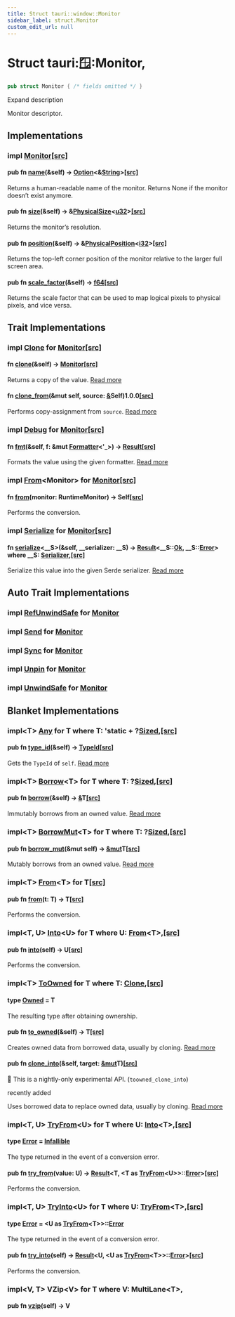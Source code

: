 ```yaml
---
title: Struct tauri::window::Monitor
sidebar_label: struct.Monitor
custom_edit_url: null
---
```


  # Struct tauri::window::Monitor,

```rs
pub struct Monitor { /* fields omitted */ }
```

Expand description

Monitor descriptor.

## Implementations

### impl [Monitor](/docs/api/rust/tauri/struct.Monitor "struct tauri::window::Monitor")[\[src\]](/docs/api/rust/tauri/../../src/tauri/window.rs#58-79 "goto source code")

#### pub fn [name](/docs/api/rust/tauri/about:blank#method.name)(&self) -> [Option](https://doc.rust-lang.org/1.54.0/core/option/enum.Option.html "enum core::option::Option")&lt;&[String](https://doc.rust-lang.org/1.54.0/alloc/string/struct.String.html "struct alloc::string::String")>[\[src\]](/docs/api/rust/tauri/../../src/tauri/window.rs#61-63 "goto source code")

Returns a human-readable name of the monitor. Returns None if the monitor doesn’t exist anymore.

#### pub fn [size](/docs/api/rust/tauri/about:blank#method.size)(&self) -> &[PhysicalSize](/docs/api/rust/tauri/../struct.PhysicalSize "struct tauri::PhysicalSize")&lt;[u32](https://doc.rust-lang.org/1.54.0/std/primitive.u32.html)>[\[src\]](/docs/api/rust/tauri/../../src/tauri/window.rs#66-68 "goto source code")

Returns the monitor’s resolution.

#### pub fn [position](/docs/api/rust/tauri/about:blank#method.position)(&self) -> &[PhysicalPosition](/docs/api/rust/tauri/../struct.PhysicalPosition "struct tauri::PhysicalPosition")&lt;[i32](https://doc.rust-lang.org/1.54.0/std/primitive.i32.html)>[\[src\]](/docs/api/rust/tauri/../../src/tauri/window.rs#71-73 "goto source code")

Returns the top-left corner position of the monitor relative to the larger full screen area.

#### pub fn [scale_factor](/docs/api/rust/tauri/about:blank#method.scale_factor)(&self) -> [f64](https://doc.rust-lang.org/1.54.0/std/primitive.f64.html)[\[src\]](/docs/api/rust/tauri/../../src/tauri/window.rs#76-78 "goto source code")

Returns the scale factor that can be used to map logical pixels to physical pixels, and vice versa.

## Trait Implementations

### impl [Clone](https://doc.rust-lang.org/1.54.0/core/clone/trait.Clone.html "trait core::clone::Clone") for [Monitor](/docs/api/rust/tauri/struct.Monitor "struct tauri::window::Monitor")[\[src\]](/docs/api/rust/tauri/../../src/tauri/window.rs#38 "goto source code")

#### fn [clone](https://doc.rust-lang.org/1.54.0/core/clone/trait.Clone.html#tymethod.clone)(&self) -> [Monitor](/docs/api/rust/tauri/struct.Monitor "struct tauri::window::Monitor")[\[src\]](/docs/api/rust/tauri/../../src/tauri/window.rs#38 "goto source code")

Returns a copy of the value. [Read more](https://doc.rust-lang.org/1.54.0/core/clone/trait.Clone.html#tymethod.clone)

#### fn [clone_from](https://doc.rust-lang.org/1.54.0/core/clone/trait.Clone.html#method.clone_from)(&mut self, source: [&](https://doc.rust-lang.org/1.54.0/std/primitive.reference.html)Self)1.0.0[\[src\]](https://doc.rust-lang.org/1.54.0/src/core/clone.rs.html#130 "goto source code")

Performs copy-assignment from `source`. [Read more](https://doc.rust-lang.org/1.54.0/core/clone/trait.Clone.html#method.clone_from)

### impl [Debug](https://doc.rust-lang.org/1.54.0/core/fmt/trait.Debug.html "trait core::fmt::Debug") for [Monitor](/docs/api/rust/tauri/struct.Monitor "struct tauri::window::Monitor")[\[src\]](/docs/api/rust/tauri/../../src/tauri/window.rs#38 "goto source code")

#### fn [fmt](https://doc.rust-lang.org/1.54.0/core/fmt/trait.Debug.html#tymethod.fmt)(&self, f: &mut [Formatter](https://doc.rust-lang.org/1.54.0/core/fmt/struct.Formatter.html "struct core::fmt::Formatter")&lt;'\_>) -> [Result](https://doc.rust-lang.org/1.54.0/core/fmt/type.Result.html "type core::fmt::Result")[\[src\]](/docs/api/rust/tauri/../../src/tauri/window.rs#38 "goto source code")

Formats the value using the given formatter. [Read more](https://doc.rust-lang.org/1.54.0/core/fmt/trait.Debug.html#tymethod.fmt)

### impl [From](https://doc.rust-lang.org/1.54.0/core/convert/trait.From.html "trait core::convert::From")&lt;Monitor> for [Monitor](/docs/api/rust/tauri/struct.Monitor "struct tauri::window::Monitor")[\[src\]](/docs/api/rust/tauri/../../src/tauri/window.rs#47-56 "goto source code")

#### fn [from](https://doc.rust-lang.org/1.54.0/core/convert/trait.From.html#tymethod.from)(monitor: RuntimeMonitor) -> Self[\[src\]](/docs/api/rust/tauri/../../src/tauri/window.rs#48-55 "goto source code")

Performs the conversion.

### impl [Serialize](https://docs.rs/serde/1.0.127/serde/ser/trait.Serialize.html "trait serde::ser::Serialize") for [Monitor](/docs/api/rust/tauri/struct.Monitor "struct tauri::window::Monitor")[\[src\]](/docs/api/rust/tauri/../../src/tauri/window.rs#38 "goto source code")

#### fn [serialize](https://docs.rs/serde/1.0.127/serde/ser/trait.Serialize.html#tymethod.serialize)&lt;\_\_S>(&self, \_\_serializer: \_\_S) -> [Result](https://doc.rust-lang.org/1.54.0/core/result/enum.Result.html "enum core::result::Result")&lt;\_\_S::[Ok](https://docs.rs/serde/1.0.127/serde/ser/trait.Serializer.html#associatedtype.Ok "type serde::ser::Serializer::Ok"), \_\_S::[Error](https://docs.rs/serde/1.0.127/serde/ser/trait.Serializer.html#associatedtype.Error "type serde::ser::Serializer::Error")> where \_\_S: [Serializer](https://docs.rs/serde/1.0.127/serde/ser/trait.Serializer.html "trait serde::ser::Serializer"),[\[src\]](/docs/api/rust/tauri/../../src/tauri/window.rs#38 "goto source code")

Serialize this value into the given Serde serializer. [Read more](https://docs.rs/serde/1.0.127/serde/ser/trait.Serialize.html#tymethod.serialize)

## Auto Trait Implementations

### impl [RefUnwindSafe](https://doc.rust-lang.org/1.54.0/std/panic/trait.RefUnwindSafe.html "trait std::panic::RefUnwindSafe") for [Monitor](/docs/api/rust/tauri/struct.Monitor "struct tauri::window::Monitor")

### impl [Send](https://doc.rust-lang.org/1.54.0/core/marker/trait.Send.html "trait core::marker::Send") for [Monitor](/docs/api/rust/tauri/struct.Monitor "struct tauri::window::Monitor")

### impl [Sync](https://doc.rust-lang.org/1.54.0/core/marker/trait.Sync.html "trait core::marker::Sync") for [Monitor](/docs/api/rust/tauri/struct.Monitor "struct tauri::window::Monitor")

### impl [Unpin](https://doc.rust-lang.org/1.54.0/core/marker/trait.Unpin.html "trait core::marker::Unpin") for [Monitor](/docs/api/rust/tauri/struct.Monitor "struct tauri::window::Monitor")

### impl [UnwindSafe](https://doc.rust-lang.org/1.54.0/std/panic/trait.UnwindSafe.html "trait std::panic::UnwindSafe") for [Monitor](/docs/api/rust/tauri/struct.Monitor "struct tauri::window::Monitor")

## Blanket Implementations

### impl&lt;T> [Any](https://doc.rust-lang.org/1.54.0/core/any/trait.Any.html "trait core::any::Any") for T where T: 'static + ?[Sized](https://doc.rust-lang.org/1.54.0/core/marker/trait.Sized.html "trait core::marker::Sized"),[\[src\]](https://doc.rust-lang.org/1.54.0/src/core/any.rs.html#131-135 "goto source code")

#### pub fn [type_id](https://doc.rust-lang.org/1.54.0/core/any/trait.Any.html#tymethod.type_id)(&self) -> [TypeId](https://doc.rust-lang.org/1.54.0/core/any/struct.TypeId.html "struct core::any::TypeId")[\[src\]](https://doc.rust-lang.org/1.54.0/src/core/any.rs.html#132 "goto source code")

Gets the `TypeId` of `self`. [Read more](https://doc.rust-lang.org/1.54.0/core/any/trait.Any.html#tymethod.type_id)

### impl&lt;T> [Borrow](https://doc.rust-lang.org/1.54.0/core/borrow/trait.Borrow.html "trait core::borrow::Borrow")&lt;T> for T where T: ?[Sized](https://doc.rust-lang.org/1.54.0/core/marker/trait.Sized.html "trait core::marker::Sized"),[\[src\]](https://doc.rust-lang.org/1.54.0/src/core/borrow.rs.html#208-213 "goto source code")

#### pub fn [borrow](https://doc.rust-lang.org/1.54.0/core/borrow/trait.Borrow.html#tymethod.borrow)(&self) -> [&](https://doc.rust-lang.org/1.54.0/std/primitive.reference.html)T[\[src\]](https://doc.rust-lang.org/1.54.0/src/core/borrow.rs.html#210 "goto source code")

Immutably borrows from an owned value. [Read more](https://doc.rust-lang.org/1.54.0/core/borrow/trait.Borrow.html#tymethod.borrow)

### impl&lt;T> [BorrowMut](https://doc.rust-lang.org/1.54.0/core/borrow/trait.BorrowMut.html "trait core::borrow::BorrowMut")&lt;T> for T where T: ?[Sized](https://doc.rust-lang.org/1.54.0/core/marker/trait.Sized.html "trait core::marker::Sized"),[\[src\]](https://doc.rust-lang.org/1.54.0/src/core/borrow.rs.html#216-220 "goto source code")

#### pub fn [borrow_mut](https://doc.rust-lang.org/1.54.0/core/borrow/trait.BorrowMut.html#tymethod.borrow_mut)(&mut self) -> [&mut](https://doc.rust-lang.org/1.54.0/std/primitive.reference.html)T[\[src\]](https://doc.rust-lang.org/1.54.0/src/core/borrow.rs.html#217 "goto source code")

Mutably borrows from an owned value. [Read more](https://doc.rust-lang.org/1.54.0/core/borrow/trait.BorrowMut.html#tymethod.borrow_mut)

### impl&lt;T> [From](https://doc.rust-lang.org/1.54.0/core/convert/trait.From.html "trait core::convert::From")&lt;T> for T[\[src\]](https://doc.rust-lang.org/1.54.0/src/core/convert/mod.rs.html#544-548 "goto source code")

#### pub fn [from](https://doc.rust-lang.org/1.54.0/core/convert/trait.From.html#tymethod.from)(t: T) -> T[\[src\]](https://doc.rust-lang.org/1.54.0/src/core/convert/mod.rs.html#545 "goto source code")

Performs the conversion.

### impl&lt;T, U> [Into](https://doc.rust-lang.org/1.54.0/core/convert/trait.Into.html "trait core::convert::Into")&lt;U> for T where U: [From](https://doc.rust-lang.org/1.54.0/core/convert/trait.From.html "trait core::convert::From")&lt;T>,[\[src\]](https://doc.rust-lang.org/1.54.0/src/core/convert/mod.rs.html#533-540 "goto source code")

#### pub fn [into](https://doc.rust-lang.org/1.54.0/core/convert/trait.Into.html#tymethod.into)(self) -> U[\[src\]](https://doc.rust-lang.org/1.54.0/src/core/convert/mod.rs.html#537 "goto source code")

Performs the conversion.

### impl&lt;T> [ToOwned](https://doc.rust-lang.org/1.54.0/alloc/borrow/trait.ToOwned.html "trait alloc::borrow::ToOwned") for T where T: [Clone](https://doc.rust-lang.org/1.54.0/core/clone/trait.Clone.html "trait core::clone::Clone"),[\[src\]](https://doc.rust-lang.org/1.54.0/src/alloc/borrow.rs.html#84-96 "goto source code")

#### type [Owned](https://doc.rust-lang.org/1.54.0/alloc/borrow/trait.ToOwned.html#associatedtype.Owned) = T

The resulting type after obtaining ownership.

#### pub fn [to_owned](https://doc.rust-lang.org/1.54.0/alloc/borrow/trait.ToOwned.html#tymethod.to_owned)(&self) -> T[\[src\]](https://doc.rust-lang.org/1.54.0/src/alloc/borrow.rs.html#89 "goto source code")

Creates owned data from borrowed data, usually by cloning. [Read more](https://doc.rust-lang.org/1.54.0/alloc/borrow/trait.ToOwned.html#tymethod.to_owned)

#### pub fn [clone_into](https://doc.rust-lang.org/1.54.0/alloc/borrow/trait.ToOwned.html#method.clone_into)(&self, target: [&mut](https://doc.rust-lang.org/1.54.0/std/primitive.reference.html)T)[\[src\]](https://doc.rust-lang.org/1.54.0/src/alloc/borrow.rs.html#93 "goto source code")

🔬 This is a nightly-only experimental API. (`toowned_clone_into`)

recently added

Uses borrowed data to replace owned data, usually by cloning. [Read more](https://doc.rust-lang.org/1.54.0/alloc/borrow/trait.ToOwned.html#method.clone_into)

### impl&lt;T, U> [TryFrom](https://doc.rust-lang.org/1.54.0/core/convert/trait.TryFrom.html "trait core::convert::TryFrom")&lt;U> for T where U: [Into](https://doc.rust-lang.org/1.54.0/core/convert/trait.Into.html "trait core::convert::Into")&lt;T>,[\[src\]](https://doc.rust-lang.org/1.54.0/src/core/convert/mod.rs.html#581-590 "goto source code")

#### type [Error](https://doc.rust-lang.org/1.54.0/core/convert/trait.TryFrom.html#associatedtype.Error) = [Infallible](https://doc.rust-lang.org/1.54.0/core/convert/enum.Infallible.html "enum core::convert::Infallible")

The type returned in the event of a conversion error.

#### pub fn [try_from](https://doc.rust-lang.org/1.54.0/core/convert/trait.TryFrom.html#tymethod.try_from)(value: U) -> [Result](https://doc.rust-lang.org/1.54.0/core/result/enum.Result.html "enum core::result::Result")&lt;T, &lt;T as [TryFrom](https://doc.rust-lang.org/1.54.0/core/convert/trait.TryFrom.html "trait core::convert::TryFrom")&lt;U>>::[Error](https://doc.rust-lang.org/1.54.0/core/convert/trait.TryFrom.html#associatedtype.Error "type core::convert::TryFrom::Error")>[\[src\]](https://doc.rust-lang.org/1.54.0/src/core/convert/mod.rs.html#587 "goto source code")

Performs the conversion.

### impl&lt;T, U> [TryInto](https://doc.rust-lang.org/1.54.0/core/convert/trait.TryInto.html "trait core::convert::TryInto")&lt;U> for T where U: [TryFrom](https://doc.rust-lang.org/1.54.0/core/convert/trait.TryFrom.html "trait core::convert::TryFrom")&lt;T>,[\[src\]](https://doc.rust-lang.org/1.54.0/src/core/convert/mod.rs.html#567-576 "goto source code")

#### type [Error](https://doc.rust-lang.org/1.54.0/core/convert/trait.TryInto.html#associatedtype.Error) = &lt;U as [TryFrom](https://doc.rust-lang.org/1.54.0/core/convert/trait.TryFrom.html "trait core::convert::TryFrom")&lt;T>>::[Error](https://doc.rust-lang.org/1.54.0/core/convert/trait.TryFrom.html#associatedtype.Error "type core::convert::TryFrom::Error")

The type returned in the event of a conversion error.

#### pub fn [try_into](https://doc.rust-lang.org/1.54.0/core/convert/trait.TryInto.html#tymethod.try_into)(self) -> [Result](https://doc.rust-lang.org/1.54.0/core/result/enum.Result.html "enum core::result::Result")&lt;U, &lt;U as [TryFrom](https://doc.rust-lang.org/1.54.0/core/convert/trait.TryFrom.html "trait core::convert::TryFrom")&lt;T>>::[Error](https://doc.rust-lang.org/1.54.0/core/convert/trait.TryFrom.html#associatedtype.Error "type core::convert::TryFrom::Error")>[\[src\]](https://doc.rust-lang.org/1.54.0/src/core/convert/mod.rs.html#573 "goto source code")

Performs the conversion.

### impl&lt;V, T> VZip&lt;V> for T where V: MultiLane&lt;T>,

#### pub fn [vzip](/docs/api/rust/tauri/about:blank#tymethod.vzip)(self) -> V
  